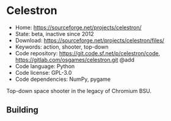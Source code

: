 # Celestron

- Home: https://sourceforge.net/projects/celestron/
- State: beta, inactive since 2012
- Download: https://sourceforge.net/projects/celestron/files/
- Keywords: action, shooter, top-down
- Code repository: https://git.code.sf.net/p/celestron/code, https://gitlab.com/osgames/celestron.git @add
- Code language: Python
- Code license: GPL-3.0
- Code dependencies: NumPy, pygame

Top-down space shooter in the legacy of Chromium BSU.

## Building
